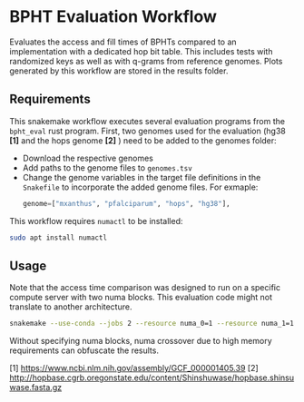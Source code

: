# BPHT Evaluation Workflow

Evaluates the access and fill times of BPHTs compared to an implementation with a dedicated hop bit table.
This includes tests with randomized keys as well as with q-grams from reference genomes.
Plots generated by this workflow are stored in the results folder.

## Requirements

This snakemake workflow executes several evaluation programs from the `bpht_eval` rust program.
First, two genomes used for the evaluation (hg38 __[1]__ and the hops genome __[2]__ ) need to be added to the genomes folder:

- Download the respective genomes
- Add paths to the genome files to `genomes.tsv`
- Change the genome variables in the target file definitions in the `Snakefile` to incorporate the added genome files.
  For exmaple:
  ```python
  genome=["mxanthus", "pfalciparum", "hops", "hg38"],
  ```
  

This workflow requires `numactl` to be installed:

```bash
sudo apt install numactl
```


## Usage

Note that the access time comparison was designed to run on a specific compute server with two numa blocks.
This evaluation code might not translate to another architecture.

```bash
snakemake --use-conda --jobs 2 --resource numa_0=1 --resource numa_1=1
```

Without specifying numa blocks, numa crossover due to high memory requirements can obfuscate the results.





[1] https://www.ncbi.nlm.nih.gov/assembly/GCF_000001405.39
[2] http://hopbase.cgrb.oregonstate.edu/content/Shinshuwase/hopbase.shinsuwase.fasta.gz
